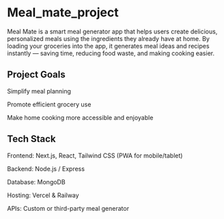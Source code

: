 # Meal_mate_project
Meal Mate is a smart meal generator app that helps users create delicious, personalized meals using the ingredients they already have at home. By loading your groceries into the app, it generates meal ideas and recipes instantly — saving time, reducing food waste, and making cooking easier.

## Project Goals

Simplify meal planning

Promote efficient grocery use

Make home cooking more accessible and enjoyable

## Tech Stack

Frontend: Next.js, React, Tailwind CSS (PWA for mobile/tablet)

Backend: Node.js / Express

Database: MongoDB

Hosting: Vercel & Railway

APIs: Custom or third-party meal generator
